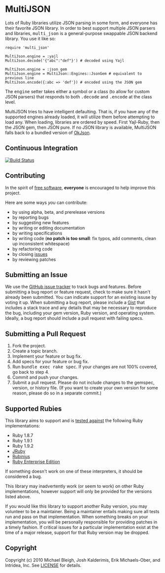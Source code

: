 # MultiJSON
Lots of Ruby libraries utilize JSON parsing in some form, and everyone has
their favorite JSON library. In order to best support multiple JSON parsers and
libraries, <tt>multi_json</tt> is a general-purpose swappable JSON backend
library. You use it like so:

    require 'multi_json'

    MultiJson.engine = :yajl
    MultiJson.decode('{"abc":"def"}') # decoded using Yajl

    MultiJson.engine = :json_gem
    MultiJson.engine = MultiJson::Engines::JsonGem # equivalent to previous line
    MultiJson.encode({:abc => 'def'}) # encoded using the JSON gem

The <tt>engine</tt> setter takes either a symbol or a class (to allow for
custom JSON parsers) that responds to both <tt>.decode</tt> and
<tt>.encode</tt> at the class level.

MultiJSON tries to have intelligent defaulting. That is, if you have any of the
supported engines already loaded, it will utilize them before attempting to
load any. When loading, libraries are ordered by speed. First Yajl-Ruby, then
the JSON gem, then JSON pure. If no JSON library is available, MultiJSON falls
back to a bundled version of [OkJson](https://github.com/kr/okjson).

## <a name="ci">Continuous Integration</a>
[![Build Status](https://secure.travis-ci.org/intridea/multi_json.png)](http://travis-ci.org/intridea/multi_json)

## <a name="contributing">Contributing</a>
In the spirit of [free software](http://www.fsf.org/licensing/essays/free-sw.html), **everyone** is encouraged to help improve this project.

Here are some ways *you* can contribute:

* by using alpha, beta, and prerelease versions
* by reporting bugs
* by suggesting new features
* by writing or editing documentation
* by writing specifications
* by writing code (**no patch is too small**: fix typos, add comments, clean up inconsistent whitespace)
* by refactoring code
* by closing [issues](https://github.com/intridea/multi_json/issues)
* by reviewing patches

## <a name="issues">Submitting an Issue</a>
We use the [GitHub issue
tracker](https://github.com/intridea/multi_json/issues) to track bugs and
features. Before submitting a bug report or feature request, check to make sure
it hasn't already been submitted. You can indicate support for an existing
issuse by voting it up. When submitting a bug report, please include a
[Gist](https://gist.github.com/) that includes a stack trace and any details
that may be necessary to reproduce the bug, including your gem version, Ruby
version, and operating system. Ideally, a bug report should include a pull
request with failing specs.

## <a name="pulls">Submitting a Pull Request</a>
1. Fork the project.
2. Create a topic branch.
3. Implement your feature or bug fix.
4. Add specs for your feature or bug fix.
5. Run <tt>bundle exec rake spec</tt>. If your changes are not 100% covered, go back to step 4.
6. Commit and push your changes.
7. Submit a pull request. Please do not include changes to the gemspec, version, or history file. (If you want to create your own version for some reason, please do so in a separate commit.)

## <a name="rubies">Supported Rubies</a>
This library aims to support and is [tested
against](http://travis-ci.org/intridea/multi_json) the following Ruby
implementations:

* Ruby 1.8.7
* Ruby 1.9.1
* Ruby 1.9.2
* [JRuby](http://www.jruby.org/)
* [Rubinius](http://rubini.us/)
* [Ruby Enterprise Edition](http://www.rubyenterpriseedition.com/)

If something doesn't work on one of these interpreters, it should be considered
a bug.

This library may inadvertently work (or seem to work) on other Ruby
implementations, however support will only be provided for the versions listed
above.

If you would like this library to support another Ruby version, you may
volunteer to be a maintainer. Being a maintainer entails making sure all tests
run and pass on that implementation. When something breaks on your
implementation, you will be personally responsible for providing patches in a
timely fashion. If critical issues for a particular implementation exist at the
time of a major release, support for that Ruby version may be dropped.

## <a name="copyright">Copyright</a>
Copyright (c) 2010 Michael Bleigh, Josh Kalderimis, Erik Michaels-Ober, and Intridea, Inc.
See [LICENSE](https://github.com/intridea/multi_json/blob/master/LICENSE.md) for details.
